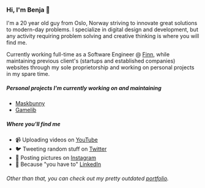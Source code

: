 ### Hi, I'm Benja 👋

I'm a 20 year old guy from Oslo, Norway striving to innovate great solutions to modern-day problems. I specialize in digital design and development, but any activity requiring problem solving and creative thinking is where you will find me.

Currently working full-time as a Software Engineer @ <a href="https://finn.no/">Finn</a>, while maintaining previous client's (startups and established companies) websites through my sole proprietorship and working on personal projects in my spare time.

##### Personal projects I'm currently working on and maintaining
* <a href="https://maskbunny.com/">Maskbunny</a>
* <a href="https://gamelib.app/">Gamelib</a>

##### Where you'll find me
* 📹 Uploading videos on <a href="https://youtube.com/benjaminakar/">YouTube</a>
* 🐦 Tweeting random stuff on <a href="https://twitter.com/benjaminakar/">Twitter</a>
* 📸 Posting pictures on <a href="https://instagram.com/benjaminakar">Instagram</a>
* 🤵 Because "you have to" <a href="https://www.linkedin.com/in/benjaminakar/">LinkedIn</a>

###### Other than that, you can check out my pretty outdated <a href="https://benjaminakar.com/">portfolio</a>.
